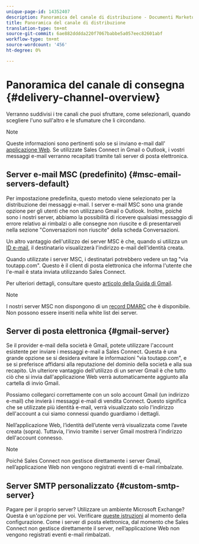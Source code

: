 ```yaml
---
unique-page-id: 14352407
description: Panoramica del canale di distribuzione - Documenti Marketo - Documentazione del prodotto
title: Panoramica del canale di distribuzione
translation-type: tm+mt
source-git-commit: 6ae882dddda220f7067babbe5a057eec82601abf
workflow-type: tm+mt
source-wordcount: '456'
ht-degree: 0%

---
```



# Panoramica del canale di consegna {#delivery-channel-overview}

Verranno suddivisi i tre canali che puoi sfruttare, come selezionarli, quando scegliere l&#39;uno sull&#39;altro e le sfumature che li circondano.

>[!NOTE]
>
>Queste informazioni sono pertinenti solo se si inviano e-mail dall&#39; [applicazione Web](https://toutapp.com/login). Se utilizzate Sales Connect in Gmail o Outlook, i vostri messaggi e-mail verranno recapitati tramite tali server di posta elettronica.

## Server e-mail MSC (predefinito) {#msc-email-servers-default}

Per impostazione predefinita, questo metodo viene selezionato per la distribuzione dei messaggi e-mail. I server e-mail MSC sono una grande opzione per gli utenti che non utilizzano Gmail o Outlook. Inoltre, poiché sono i nostri server, abbiamo la possibilità di ricevere qualsiasi messaggio di errore relativo ai rimbalzi o alle consegne non riuscite e di presentarveli nella sezione &quot;Conversazioni non riuscite&quot; della scheda Conversazioni.

Un altro vantaggio dell&#39;utilizzo dei server MSC è che, quando si utilizza un [ID e-mail](/help/marketo/product-docs/marketo-sales-connect/getting-started/email-settings/add-identity.md), il destinatario visualizzerà l&#39;indirizzo e-mail dell&#39;identità creata.

Quando utilizzate i server MSC, i destinatari potrebbero vedere un tag &quot;via toutapp.com&quot;. Questo è il client di posta elettronica che informa l&#39;utente che l&#39;e-mail è stata inviata utilizzando Sales Connect.

Per ulteriori dettagli, consultare questo [articolo della Guida di Gmail](https://support.google.com/mail/answer/1311182?hl=en).

>[!NOTE]
>
>I nostri server MSC non dispongono di un [record DMARC](https://dmarc.org/) che è disponibile. Non possono essere inseriti nella white list dei server.

## Server di posta elettronica {#gmail-server}

Se il provider e-mail della società è Gmail, potete utilizzare l&#39;account esistente per inviare i messaggi e-mail a Sales Connect. Questa è una grande opzione se si desidera evitare le informazioni &quot;via toutapp.com&quot;, e se si preferisce affidarsi alla reputazione del dominio della società e alla sua recapito. Un ulteriore vantaggio dell&#39;utilizzo di un server Gmail è che tutto ciò che si invia dall&#39;applicazione Web verrà automaticamente aggiunto alla cartella di invio Gmail.

Possiamo collegarci correttamente con un solo account Gmail (un indirizzo e-mail) che invierà i messaggi e-mail di vendita Connect. Questo significa che se utilizzate più identità e-mail, verrà visualizzato solo l&#39;indirizzo dell&#39;account a cui siamo connessi quando guardiamo i dettagli.

Nell’applicazione Web, l’identità dell’utente verrà visualizzata come l’avete creata (sopra). Tuttavia, l&#39;invio tramite i server Gmail mostrerà l&#39;indirizzo dell&#39;account connesso.

>[!NOTE]
>
>Poiché Sales Connect non gestisce direttamente i server Gmail, nell’applicazione Web non vengono registrati eventi di e-mail rimbalzate.

## Server SMTP personalizzato {#custom-smtp-server}

Pagare per il proprio server? Utilizzare un ambiente Microsoft Exchange? Questa è un&#39;opzione per voi. Verificare [queste istruzioni](https://docs.marketo.com/x/zYTS) al momento della configurazione. Come i server di posta elettronica, dal momento che Sales Connect non gestisce direttamente il server, nell’applicazione Web non vengono registrati eventi e-mail rimbalzati.
